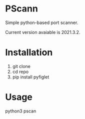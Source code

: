# PScann
Simple python-based port scanner.

Current version avaiable is 2021.3.2.
# Installation
1. git clone
2. cd repo 
3. pip install pyfiglet

# Usage
python3 pscan
